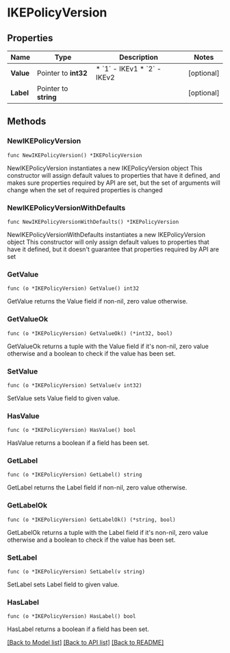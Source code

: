 # IKEPolicyVersion

## Properties

Name | Type | Description | Notes
------------ | ------------- | ------------- | -------------
**Value** | Pointer to **int32** | * &#x60;1&#x60; - IKEv1 * &#x60;2&#x60; - IKEv2 | [optional] 
**Label** | Pointer to **string** |  | [optional] 

## Methods

### NewIKEPolicyVersion

`func NewIKEPolicyVersion() *IKEPolicyVersion`

NewIKEPolicyVersion instantiates a new IKEPolicyVersion object
This constructor will assign default values to properties that have it defined,
and makes sure properties required by API are set, but the set of arguments
will change when the set of required properties is changed

### NewIKEPolicyVersionWithDefaults

`func NewIKEPolicyVersionWithDefaults() *IKEPolicyVersion`

NewIKEPolicyVersionWithDefaults instantiates a new IKEPolicyVersion object
This constructor will only assign default values to properties that have it defined,
but it doesn't guarantee that properties required by API are set

### GetValue

`func (o *IKEPolicyVersion) GetValue() int32`

GetValue returns the Value field if non-nil, zero value otherwise.

### GetValueOk

`func (o *IKEPolicyVersion) GetValueOk() (*int32, bool)`

GetValueOk returns a tuple with the Value field if it's non-nil, zero value otherwise
and a boolean to check if the value has been set.

### SetValue

`func (o *IKEPolicyVersion) SetValue(v int32)`

SetValue sets Value field to given value.

### HasValue

`func (o *IKEPolicyVersion) HasValue() bool`

HasValue returns a boolean if a field has been set.

### GetLabel

`func (o *IKEPolicyVersion) GetLabel() string`

GetLabel returns the Label field if non-nil, zero value otherwise.

### GetLabelOk

`func (o *IKEPolicyVersion) GetLabelOk() (*string, bool)`

GetLabelOk returns a tuple with the Label field if it's non-nil, zero value otherwise
and a boolean to check if the value has been set.

### SetLabel

`func (o *IKEPolicyVersion) SetLabel(v string)`

SetLabel sets Label field to given value.

### HasLabel

`func (o *IKEPolicyVersion) HasLabel() bool`

HasLabel returns a boolean if a field has been set.


[[Back to Model list]](../README.md#documentation-for-models) [[Back to API list]](../README.md#documentation-for-api-endpoints) [[Back to README]](../README.md)


